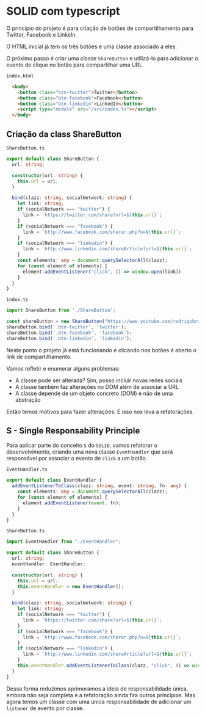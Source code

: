 # SOLID com typescript

O princípio do projeto é para criação de botões de compartilhamento para Twitter, Facebook e LinkeIn.

O HTML inicial já tem os três botões e uma classe associado a eles.

O próximo passo é criar uma classe `ShareButton` e utilizá-lo para adicionar o evento de clique no botão para compartilhar uma URL.

`index.html`
```html
  <body>
    <button class="btn-twitter">Twitter</button>
    <button class="btn-facebook">Facebook</button>
    <button class="btn-linkedin">LinkedIn</button>
    <script type="module" src="/src/index.ts"></script>
  </body>
```

## Criação da class ShareButton

`ShareButton.ts`
```ts
export default class ShareButton {
  url: string;

  constructor(url: string) {
    this.url = url;
  }

  bind(clazz: string, socialNetwork: string) {
    let link: string;
    if (socialNetwork === "twitter") {
      link = `https://twitter.com/share?url=${this.url}`;
    }
    if (socialNetwork === "facebook") {
      link = `http://www.facebook.com/sharer.php?u=${this.url}`;
    }
    if (socialNetwork === "linkedin") {
      link = `http://www.linkedin.com/shareArticle?url=${this.url}`;
    }
    const elements: any = document.querySelectorAll(clazz);
    for (const element of elements) {
      element.addEventListener("click", () => window.open(link))
    }
  }
}
```

`ìndex.ts`
```ts
import ShareButton from './ShareButton';

const shareButton = new ShareButton("https://www.youtube.com/rodrigobranas");
shareButton.bind('.btn-twitter', 'twitter');
shareButton.bind('.btn-facebook', 'facebook');
shareButton.bind('.btn-linkedin', 'linkedin');

```

Neste ponto o projeto já está funcionando e clicando nos botões é aberto o link de compartilhamento.

Vamos refletir e enumerar alguns problemas:
- A classe pode ser alterada? Sim, posso incluir novas redes sociais
- A classe também faz alterações no DOM além de associar a URL
- A classe depende de um objeto concreto (DOM) e não de uma abstração

Então temos motivos para fazer alterações. E isso nos leva a refatorações.

## S - Single Responsability Principle

Para aplicar parte do conceito `S` do `SOLID`, vamos refatorar o desenvolvimento, criando uma nova classe `EventHandler` que será responsável por associar o evento de `click` a um botão.

`EventHandler.ts`
```ts
export default class EventHandler {
  addEventListenerToClass(clazz: string, event: string, fn: any) {
    const elements: any = document.querySelectorAll(clazz);
    for (const element of elements) {
      element.addEventListener(event, fn);
    }
  }
}
```

`ShareButton.ts`
```ts
import EventHandler from "./EventHandler";

export default class ShareButton {
  url: string;
  eventHandler: EventHandler;

  constructor(url: string) {
    this.url = url;
    this.eventHandler = new EventHandler();
  }

  bind(clazz: string, socialNetwork: string) {
    let link: string;
    if (socialNetwork === "twitter") {
      link = `https://twitter.com/share?url=${this.url}`;
    }
    if (socialNetwork === "facebook") {
      link = `http://www.facebook.com/sharer.php?u=${this.url}`;
    }
    if (socialNetwork === "linkedin") {
      link = `http://www.linkedin.com/shareArticle?url=${this.url}`;
    }
    this.eventHandler.addEventListenerToClass(clazz, "click", () => window.open(link));
  }
}
```

Dessa forma reduzimos aprimoramos a ideia de responsabilidade única, embora não seja completa e a refatoração ainda fira outros princípios. Mas agora temos um classe com uma única responsabilidade de adicionar um `listener` de evento por classe.